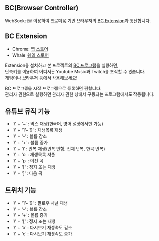 **BC(Browser Controller)**
---
WebSocket을 이용하여 크로미움 기반 브라우저의 [BC Extension](https://github.com/beuoon/BC_Extension)과 통신합니다.  

**BC Extension**
---
- Chrome: [앱 스토어](https://chrome.google.com/webstore/detail/youtube-music-controller/mjmmnjpdohmbdbkjbjgiomknfmfccknh)
- Whale: [웨일 스토어](https://store.whale.naver.com/detail/lgjjfmjdfimclookhheidkbgbianandm)

Extension을 설치하고 본 프로젝트의 [BC 프로그램](https://github.com/beuoon/BC/releases)을 실행하면,  
단축키를 이용하여 어디서든 Youtube Music과 Twitch를 조작할 수 있습니다.  
게임이나 브라우저 등에서 사용해보세요!  

BC 프로그램을 시작 프로그램으로 등록하면 편합니다.  
관리자 권한으로 실행하면 관리자 권한 상에서 구동되는 프로그램에서도 작동됩니다.

**유튜브 뮤직 기능**
---
- '\\' + '~'     : 믹스 재생(한국어, 영어 설정에서만 가능)
- '\\' + '1'~'9' : 재생목록 재생
- '\\' + '-'     : 볼륨 감소
- '\\' + '+'     : 볼륨 증가
- '\\' + 'i'     : 반복 재생(반복 안함, 전체 반복, 한곡 반복)
- '\\' + 'o'     : 재생목록 셔플
- '\\' + 'p'     : 이전 곡
- '\\' + '['     : 정지 또는 재생
- '\\' + ']'     : 다음 곡

**트위치 기능**
---
- '\\' + '1'~'9' : 팔로우 채널 재생
- '\\' + '-'     : 볼륨 감소
- '\\' + '+'     : 볼륨 증가
- '\\' + '['     : 정지 또는 재생
- '\\' + 'x'     : 다시보기 재생속도 감소
- '\\' + 'c'     : 다시보기 재생속도 증가